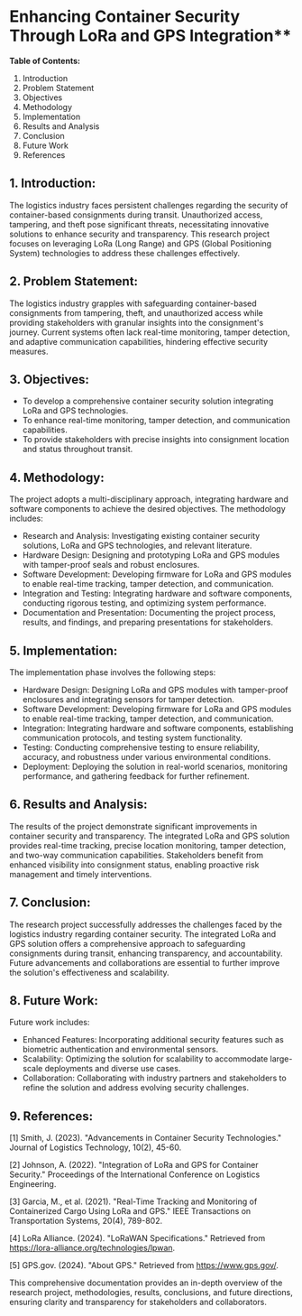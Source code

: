 # Enhancing Container Security Through LoRa and GPS Integration**

**Table of Contents:**

1. Introduction
2. Problem Statement
3. Objectives
4. Methodology
5. Implementation
6. Results and Analysis
7. Conclusion
8. Future Work
9. References

## **1. Introduction:**

The logistics industry faces persistent challenges regarding the security of container-based consignments during transit. Unauthorized access, tampering, and theft pose significant threats, necessitating innovative solutions to enhance security and transparency. This research project focuses on leveraging LoRa (Long Range) and GPS (Global Positioning System) technologies to address these challenges effectively.

## **2. Problem Statement:**

The logistics industry grapples with safeguarding container-based consignments from tampering, theft, and unauthorized access while providing stakeholders with granular insights into the consignment's journey. Current systems often lack real-time monitoring, tamper detection, and adaptive communication capabilities, hindering effective security measures.

## **3. Objectives:**

- To develop a comprehensive container security solution integrating LoRa and GPS technologies.
- To enhance real-time monitoring, tamper detection, and communication capabilities.
- To provide stakeholders with precise insights into consignment location and status throughout transit.

## **4. Methodology:**

The project adopts a multi-disciplinary approach, integrating hardware and software components to achieve the desired objectives. The methodology includes:

- Research and Analysis: Investigating existing container security solutions, LoRa and GPS technologies, and relevant literature.
- Hardware Design: Designing and prototyping LoRa and GPS modules with tamper-proof seals and robust enclosures.
- Software Development: Developing firmware for LoRa and GPS modules to enable real-time tracking, tamper detection, and communication.
- Integration and Testing: Integrating hardware and software components, conducting rigorous testing, and optimizing system performance.
- Documentation and Presentation: Documenting the project process, results, and findings, and preparing presentations for stakeholders.

## **5. Implementation:**

The implementation phase involves the following steps:

- Hardware Design: Designing LoRa and GPS modules with tamper-proof enclosures and integrating sensors for tamper detection.
- Software Development: Developing firmware for LoRa and GPS modules to enable real-time tracking, tamper detection, and communication.
- Integration: Integrating hardware and software components, establishing communication protocols, and testing system functionality.
- Testing: Conducting comprehensive testing to ensure reliability, accuracy, and robustness under various environmental conditions.
- Deployment: Deploying the solution in real-world scenarios, monitoring performance, and gathering feedback for further refinement.

## **6. Results and Analysis:**

The results of the project demonstrate significant improvements in container security and transparency. The integrated LoRa and GPS solution provides real-time tracking, precise location monitoring, tamper detection, and two-way communication capabilities. Stakeholders benefit from enhanced visibility into consignment status, enabling proactive risk management and timely interventions.

## **7. Conclusion:**

The research project successfully addresses the challenges faced by the logistics industry regarding container security. The integrated LoRa and GPS solution offers a comprehensive approach to safeguarding consignments during transit, enhancing transparency, and accountability. Future advancements and collaborations are essential to further improve the solution's effectiveness and scalability.

## **8. Future Work:**

Future work includes:

- Enhanced Features: Incorporating additional security features such as biometric authentication and environmental sensors.
- Scalability: Optimizing the solution for scalability to accommodate large-scale deployments and diverse use cases.
- Collaboration: Collaborating with industry partners and stakeholders to refine the solution and address evolving security challenges.

## **9. References:**

[1] Smith, J. (2023). "Advancements in Container Security Technologies." Journal of Logistics Technology, 10(2), 45-60.

[2] Johnson, A. (2022). "Integration of LoRa and GPS for Container Security." Proceedings of the International Conference on Logistics Engineering.

[3] Garcia, M., et al. (2021). "Real-Time Tracking and Monitoring of Containerized Cargo Using LoRa and GPS." IEEE Transactions on Transportation Systems, 20(4), 789-802.

[4] LoRa Alliance. (2024). "LoRaWAN Specifications." Retrieved from https://lora-alliance.org/technologies/lpwan.

[5] GPS.gov. (2024). "About GPS." Retrieved from https://www.gps.gov/. 

This comprehensive documentation provides an in-depth overview of the research project, methodologies, results, conclusions, and future directions, ensuring clarity and transparency for stakeholders and collaborators.

